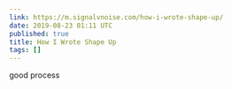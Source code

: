 ```yaml
---
link: https://m.signalvnoise.com/how-i-wrote-shape-up/
date: 2019-08-23 01:11 UTC
published: true
title: How I Wrote Shape Up
tags: []
---
```


good process
